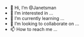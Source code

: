 - 👋 Hi, I’m @Janetsman
- 👀 I’m interested in ...
- 🌱 I’m currently learning ...
- 💞️ I’m looking to collaborate on ...
- 📫 How to reach me ...

<!---
Janetsman/Janetsman is a ✨ special ✨ repository because its `README.md` (this file) appears on your GitHub profile.
You can click the Preview link to take a look at your changes.
--->
